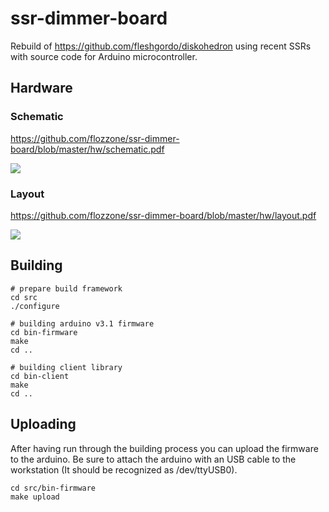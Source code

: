# ssr-dimmer-board

Rebuild of https://github.com/fleshgordo/diskohedron using recent 
SSRs with source code for Arduino microcontroller.

## Hardware

### Schematic

https://github.com/flozzone/ssr-dimmer-board/blob/master/hw/schematic.pdf

<img src="https://cdn.rawgit.com/flozzone/ssr-dimmer-board/1bd6a640/hw/schematic.pdf">

### Layout

https://github.com/flozzone/ssr-dimmer-board/blob/master/hw/layout.pdf

<img src="https://cdn.rawgit.com/flozzone/ssr-dimmer-board/1bd6a640/hw/layout.pdf">

## Building

    # prepare build framework
    cd src
    ./configure
    
    # building arduino v3.1 firmware
    cd bin-firmware
    make
    cd ..

    # building client library
    cd bin-client
    make
    cd ..
    
## Uploading

After having run through the building process you can upload the firmware
to the arduino. Be sure to attach the arduino with an USB cable to the 
workstation (It should be recognized as /dev/ttyUSB0).

    cd src/bin-firmware
    make upload